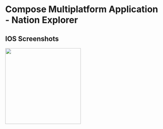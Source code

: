 # Compose Multiplatform Application - Nation Explorer

## IOS Screenshots
<img src="https://github.com/Pablit0x/NationExplorer/assets/76017191/44824768-236c-4237-8cab-42c810821b93" width="240">



